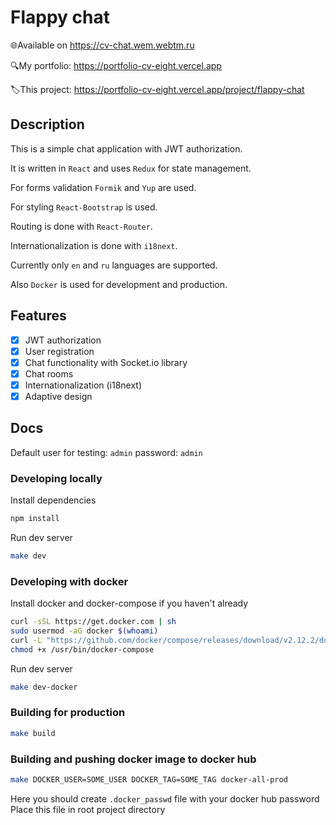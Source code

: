 # Flappy chat

🌐Available on https://cv-chat.wem.webtm.ru

🔍My portfolio: https://portfolio-cv-eight.vercel.app

🏷This project: https://portfolio-cv-eight.vercel.app/project/flappy-chat

## Description

This is a simple chat application with JWT authorization.

It is written in `React` and uses `Redux` for state management.

For forms validation `Formik` and `Yup` are used.

For styling `React-Bootstrap` is used.

Routing is done with `React-Router`.

Internationalization is done with `i18next`.

Currently only `en` and `ru` languages are supported.

Also `Docker` is used for development and production.

## Features

- [x] JWT authorization
- [x] User registration
- [x] Chat functionality with Socket.io library
- [x] Chat rooms
- [x] Internationalization (i18next)
- [x] Adaptive design

## Docs

Default user for testing:
`admin` password: `admin`

### Developing locally

Install dependencies

```bash
npm install
```

Run dev server

```bash
make dev
```

### Developing with docker

Install docker and docker-compose if you haven't already

```bash
curl -sSL https://get.docker.com | sh
sudo usermod -aG docker $(whoami)
curl -L "https://github.com/docker/compose/releases/download/v2.12.2/docker-compose-$(uname -s)-$(uname -m)" -o /usr/bin/docker-compose
chmod +x /usr/bin/docker-compose
```

Run dev server

```bash
make dev-docker
```

### Building for production

```bash
make build
```

### Building and pushing docker image to docker hub

```bash
make DOCKER_USER=SOME_USER DOCKER_TAG=SOME_TAG docker-all-prod
```

Here you should create `.docker_passwd` file with your docker hub password
Place this file in root project directory
